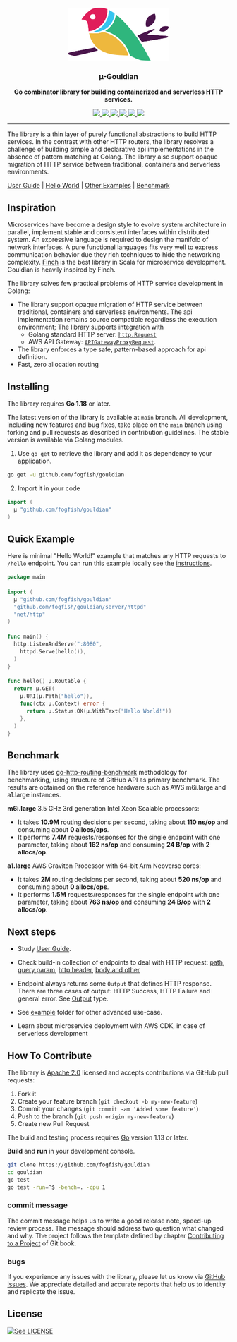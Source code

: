 <p align="center">
  <img src="./doc/gouldian-v2.svg" height="120" />
  <h3 align="center">µ-Gouldian</h3>
  <p align="center"><strong>Go combinator library for building containerized and serverless HTTP services.</strong></p>

  <p align="center">
    <!-- Version -->
    <a href="https://github.com/fogfish/gouldian/releases">
      <img src="https://img.shields.io/github/v/tag/fogfish/gouldian?label=version" />
    </a>
    <!-- Documentation -->
    <a href="https://pkg.go.dev/github.com/fogfish/gouldian">
      <img src="https://pkg.go.dev/badge/github.com/gouldian/dynamo" />
    </a>
    <!-- Build Status  -->
    <a href="https://github.com/fogfish/gouldian/actions/">
      <img src="https://github.com/fogfish/gouldian/workflows/build/badge.svg" />
    </a>
    <!-- GitHub -->
    <a href="http://github.com/fogfish/gouldian">
      <img src="https://img.shields.io/github/last-commit/fogfish/gouldian.svg" />
    </a>
    <!-- Coverage -->
    <a href="https://coveralls.io/github/fogfish/gouldian?branch=main">
      <img src="https://coveralls.io/repos/github/fogfish/gouldian/badge.svg?branch=main" />
    </a>
    <!-- Go Card -->
    <a href="https://goreportcard.com/report/github.com/fogfish/gouldian">
      <img src="https://goreportcard.com/badge/github.com/fogfish/gouldian" />
    </a>
  </p>
</p>

--- 

The library is a thin layer of purely functional abstractions to build HTTP services. In the contrast with other HTTP routers, the library resolves a challenge of building simple and declarative api implementations in the absence of pattern matching at Golang. The library also support opaque migration of HTTP service between traditional, containers and serverless environments.

[User Guide](./doc/user-guide.md) |
[Hello World](./example/helloworld/helloworld.go) |
[Other Examples](./example/) |
[Benchmark](#benchmark)


## Inspiration

Microservices have become a design style to evolve system architecture in parallel, implement stable and consistent interfaces within distributed system. An expressive language is required to design the manifold of network interfaces. A pure functional languages fits very well to express communication behavior due they rich techniques to hide the networking complexity. [Finch](https://github.com/finagle/finch) is the best library in Scala for microservice development. Gouldian is heavily inspired by Finch. 

The library solves few practical problems of HTTP service development in Golang:
* The library support opaque migration of HTTP service between traditional, containers and serverless environments. The api implementation remains source compatible regardless the execution environment; The library supports integration with
  * Golang standard HTTP server: [`http.Request`](https://pkg.go.dev/net/http)
  * AWS API Gateway: [`APIGatewayProxyRequest`](https://github.com/aws/aws-lambda-go/blob/master/events/apigw.go).
* The library enforces a type safe, pattern-based approach for api definition.
* Fast, zero allocation routing 


## Installing

The library requires **Go 1.18** or later.

The latest version of the library is available at `main` branch. All development, including new features and bug fixes, take place on the `main` branch using forking and pull requests as described in contribution guidelines. The stable version is available via Golang modules.

1. Use `go get` to retrieve the library and add it as dependency to your application.

```bash
go get -u github.com/fogfish/gouldian
```

2. Import it in your code

```go
import (
  µ "github.com/fogfish/gouldian"
)
```

## Quick Example

Here is minimal "Hello World!" example that matches any HTTP requests
to `/hello` endpoint. You can run this example locally see the [instructions](example). 

```go
package main

import (
  µ "github.com/fogfish/gouldian"
  "github.com/fogfish/gouldian/server/httpd"
  "net/http"
)

func main() {
  http.ListenAndServe(":8080",
    httpd.Serve(hello()),
  )
}

func hello() µ.Routable {
  return µ.GET(
    µ.URI(µ.Path("hello")),
    func(ctx µ.Context) error {
      return µ.Status.OK(µ.WithText("Hello World!"))
    },
  )
}
```

## Benchmark

The library uses [go-http-routing-benchmark](https://github.com/julienschmidt/go-http-routing-benchmark) methodology for benchmarking, using structure of GitHub API as primary benchmark. The results are obtained on the reference hardware such as AWS m6i.large and a1.large instances.

**m6i.large** 3.5 GHz 3rd generation Intel Xeon Scalable processors:
* It takes **10.9M** routing decisions per second, taking about **110 ns/op** and consuming about **0 allocs/ops**.
* It performs **7.4M** requests/responses for the single endpoint with one parameter, taking about **162 ns/op** and consuming **24 B/op** with **2 allocs/op**.

**a1.large** AWS Graviton Processor with 64-bit Arm Neoverse cores:
* It takes **2M** routing decisions per second, taking about **520 ns/op** and consuming about **0 allocs/ops**.
* It performs **1.5M** requests/responses for the single endpoint with one parameter, taking about **763 ns/op** and consuming **24 B/op** with **2 allocs/op**.


## Next steps

* Study [User Guide](doc/user-guide.md).

* Check build-in collection of endpoints to deal with HTTP request: [path](path.go), [query param](param.go), [http header](header.go), [body and other](request.go) 

* Endpoint always returns some `Output` that defines HTTP response. There are three cases of output: HTTP Success, HTTP Failure and general error. See [Output](output.go) type.

* See [example](example) folder for other advanced use-case. 

* Learn about microservice deployment with AWS CDK, in case of serverless development


## How To Contribute

The library is [Apache 2.0](LICENSE) licensed and accepts contributions via GitHub pull requests:

1. Fork it
2. Create your feature branch (`git checkout -b my-new-feature`)
3. Commit your changes (`git commit -am 'Added some feature'`)
4. Push to the branch (`git push origin my-new-feature`)
5. Create new Pull Request


The build and testing process requires [Go](https://golang.org) version 1.13 or later.

**Build** and **run** in your development console.

```bash
git clone https://github.com/fogfish/gouldian
cd gouldian
go test
go test -run=^$ -bench=. -cpu 1
```

### commit message

The commit message helps us to write a good release note, speed-up review process. The message should address two question what changed and why. The project follows the template defined by chapter [Contributing to a Project](http://git-scm.com/book/ch5-2.html) of Git book.

### bugs

If you experience any issues with the library, please let us know via [GitHub issues](https://github.com/fogfish/gouldian/issue). We appreciate detailed and accurate reports that help us to identity and replicate the issue. 

## License

[![See LICENSE](https://img.shields.io/github/license/fogfish/gouldian.svg?style=for-the-badge)](LICENSE)
